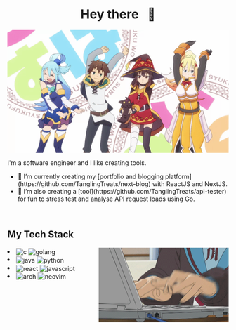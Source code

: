 <h1 align="center">Hey there&nbsp&nbsp&nbsp🙌</h1>

<img align="center" src="konosuba.gif" alt="banner" width="1000" height="280">
<br>
<p>I'm a software engineer and I like creating tools.</p>

<ul>
<li>🌱 I’m currently creating my [portfolio and blogging platform](https://github.com/TanglingTreats/next-blog) with ReactJS and NextJS.</li>
<li>🔭 I’m also creating a [tool](https://github.com/TanglingTreats/api-tester) for fun to stress test and analyse API request loads using Go.</li>
</ul>

<br>
<h2>My Tech Stack</h2>
<div>  
  <img src="nagato-typing.gif" alt="banner" align="right" height="170">
</div>
<div>
  <li>
    <img align="center" alt="c" src="https://img.shields.io/badge/C-00599C?style=for-the-badge&logo=c&logoColor=white" />
    <img align="center" alt="golang" src="https://img.shields.io/badge/go-%2300ADD8.svg?style=for-the-badge&logo=go&logoColor=white" />
  </li>
  <li>
    <img align="center" alt="java" src="https://img.shields.io/badge/java-%23ED8B00.svg?style=for-the-badge&logo=java&logoColor=white" />
    <img align="center" alt="python" src="https://img.shields.io/badge/python-3670A0?style=for-the-badge&logo=python&logoColor=ffdd54" />
  </li>
  <li>
    <img align="center" alt="react" src="https://img.shields.io/badge/react%20-%2320232a.svg?&style=for-the-badge&logo=react&logoColor=%2361DAFB" />
    <img align="center" alt="javascript" src="https://img.shields.io/badge/javascript-%23323330.svg?style=for-the-badge&logo=javascript&logoColor=%23F7DF1E" />
  </li>
  <li>
    <img align="center" alt="arch" src="https://img.shields.io/badge/Arch_Linux-1793D1?style=for-the-badge&logo=arch-linux&logoColor=white" />
    <img align="center" alt="neovim" src="https://img.shields.io/badge/NeoVim-%2357A143.svg?&style=for-the-badge&logo=neovim&logoColor=white" />
  </li>
</div>
<!--
**TanglingTreats/TanglingTreats** is a ✨ _special_ ✨ repository because its `README.md` (this file) appears on your GitHub profile.

Here are some ideas to get you started:

- 🔭 I’m currently working on ...
- 🌱 I’m currently learning ...
- 👯 I’m looking to collaborate on ...
- 🤔 I’m looking for help with ...
- 💬 Ask me about ...
- 📫 How to reach me: ...
- 😄 Pronouns: ...
- ⚡ Fun fact: ...
-->
